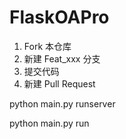 # FlaskOAPro

1.  Fork 本仓库
2.  新建 Feat_xxx 分支
3.  提交代码
4.  新建 Pull Request

python main.py runserver

python main.py run